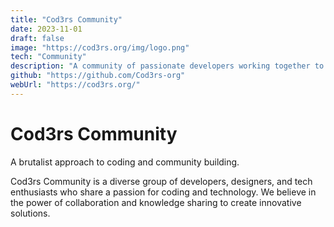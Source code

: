 ```yaml
---
title: "Cod3rs Community"
date: 2023-11-01
draft: false
image: "https://cod3rs.org/img/logo.png"
tech: "Community"
description: "A community of passionate developers working together to create amazing things."
github: "https://github.com/Cod3rs-org"
webUrl: "https://cod3rs.org/"
---
```


# Cod3rs Community

A brutalist approach to coding and community building.

Cod3rs Community is a diverse group of developers, designers, and tech enthusiasts who share a passion for coding and technology.
We believe in the power of collaboration and knowledge sharing to create innovative solutions.
